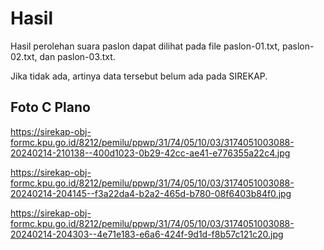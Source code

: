 # Hasil

Hasil perolehan suara paslon dapat dilihat pada file paslon-01.txt, paslon-02.txt, dan paslon-03.txt.

Jika tidak ada, artinya data tersebut belum ada pada SIREKAP.

## Foto C Plano

https://sirekap-obj-formc.kpu.go.id/8212/pemilu/ppwp/31/74/05/10/03/3174051003088-20240214-210138--400d1023-0b29-42cc-ae41-e776355a22c4.jpg

https://sirekap-obj-formc.kpu.go.id/8212/pemilu/ppwp/31/74/05/10/03/3174051003088-20240214-204145--f3a22da4-b2a2-465d-b780-08f6403b84f0.jpg

https://sirekap-obj-formc.kpu.go.id/8212/pemilu/ppwp/31/74/05/10/03/3174051003088-20240214-204303--4e71e183-e6a6-424f-9d1d-f8b57c121c20.jpg
